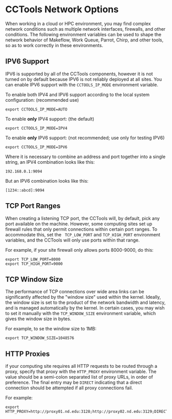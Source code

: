 # CCTools Network Options

When working in a cloud or HPC environment, you may find complex network
conditions such as multiple network interfaces, firewalls, and other
conditions. The following environment variables can be used to shape the
network behavior of Makeflow, Work Queue, Parrot, Chirp, and other tools, so
as to work correctly in these environments.

## IPV6 Support

IPV6 is supported by all of the CCTools components, however it is not turned
on by default because IPV6 is not reliably deployed at all sites. You can
enable IPV6 support with the `CCTOOLS_IP_MODE` environment variable.

To enable both IPV4 and IPV6 support according to the local system
configuration: (recommended use)

    
    
    export CCTOOLS_IP_MODE=AUTO
    

To enable **only** IPV4 support: (the default)

    
    
    export CCTOOLS_IP_MODE=IPV4
    

To enable **only** IPV6 support: (not recommended; use only for testing IPV6)

    
    
    export CCTOOLS_IP_MODE=IPV6
    

Where it is necessary to combine an address and port together into a single
string, an IPV4 combination looks like this:

    
    
    192.168.0.1:9094
    

But an IPV6 combination looks like this:

    
    
    [1234::abcd]:9094
    

## TCP Port Ranges

When creating a listening TCP port, the CCTools will, by default, pick any
port available on the machine. However, some computing sites set up firewall
rules that only permit connections within certain port ranges. To accommodate
this, set the ` TCP_LOW_PORT` and `TCP_HIGH_PORT` environment variables, and
the CCTools will only use ports within that range.

For example, if your site firewall only allows ports 8000-9000, do this:

    
    
    export TCP_LOW_PORT=8000
    export TCP_HIGH_PORT=9000
    

## TCP Window Size

The performance of TCP connections over wide area links can be significantly
affected by the "window size" used within the kernel. Ideally, the window size
is set to the product of the network bandwidth and latency, and is managed
automatically by the kernel. In certain cases, you may wish to set it manually
with the `TCP_WINDOW_SIZE` environment variable, which gives the window size
in bytes.

For example, to se the window size to 1MB:

    
    
    export TCP_WINDOW_SIZE=1048576
    

## HTTP Proxies

if your computing site requires all HTTP requests to be routed through a
proxy, specify that proxy with the `HTTP_PROXY` environment variable. The
value should be a semi-colon separated list of proxy URLs, in order of
preference. The final entry may be `DIRECT` indicating that a direct
connection should be attempted if all proxy connections fail.

For example:

    
    
    export HTTP_PROXY=http://proxy01.nd.edu:3128;http://proxy02.nd.edu:3129;DIRECT
    


